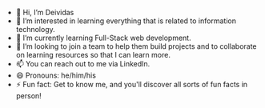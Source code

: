 - 👋 Hi, I’m Deividas
- 👀 I’m interested in learning everything that is related to information technology.
- 🌱 I’m currently learning Full-Stack web development.
- 💞️ I’m looking to join a team to help them build projects and to collaborate on learning resources so that I can learn more.
- 📫 You can reach out to me via LinkedIn.
- 😄 Pronouns: he/him/his
- ⚡ Fun fact: Get to know me, and you'll discover all sorts of fun facts in person!

<!---
deividasdul/deividasdul is a ✨ special ✨ repository because its `README.md` (this file) appears on your GitHub profile.
You can click the Preview link to take a look at your changes.
--->
